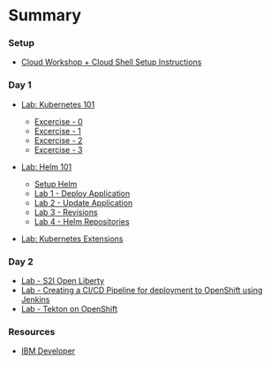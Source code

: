 # Summary

<!-- Rules of SUMMARY.md are here: https://docs.gitbook.com/integrations/github/content-configuration#summary -->
<!-- All headings MUST be THREE hashmarks (###) -->
<!-- Indented bullets (4 spaces) will make the first line be a section -->

### Setup

* [Cloud Workshop + Cloud Shell Setup Instructions](pre-work/README.md)

### Day 1

* [Lab: Kubernetes 101](generatedContent/kube101/README.md)
    * [Excercise - 0](generatedContent/kube101/Lab0/README.md)
    * [Excercise - 1](generatedContent/kube101/Lab1/README.md)
    * [Excercise - 2](generatedContent/kube101/Lab2/README.md)
    * [Excercise - 3](generatedContent/kube101/Lab3/README.md)

* [Lab: Helm 101](generatedContent/helm101/README.md)
    * [Setup Helm](helm-setup/README.md)
    * [Lab 1 - Deploy Application](generatedContent/helm101/Lab1/README.md)
    * [Lab 2 - Update Application](generatedContent/helm101/Lab2/README.md)
    * [Lab 3 - Revisions](generatedContent/helm101/Lab3/README.md)
    * [Lab 4 - Helm Repositories](generatedContent/helm101/Lab4/README.md)

* [Lab: Kubernetes Extensions](generatedContent/kubernetes-extensions/README.md)


### Day 2

* [Lab - S2I Open Liberty](generatedContent/s2i-open-liberty-workshop/README.md)
* [Lab - Creating a CI/CD Pipeline for deployment to OpenShift  using Jenkins](generatedContent/app-modernization-openshift-cicd-lab-iks/README.md)
* [Lab - Tekton on OpenShift](generatedContent/tekton-tutorial-openshift/README.md)


### Resources

* [IBM Developer](https://developer.ibm.com)